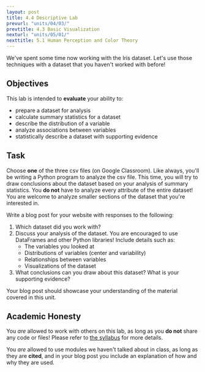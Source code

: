 ```yaml
---
layout: post
title: 4.4 Descriptive Lab
prevurl: "units/04/03/"
prevtitle: 4.3 Basic Visualization
nexturl: "units/05/01/"
nexttitle: 5.1 Human Perception and Color Theory
---
```

We've spent some time now working with the Iris dataset. Let's use those techniques with a dataset that you haven't worked with before!

## Objectives
This lab is intended to **evaluate** your ability to:
  * prepare a dataset for analysis
  * calculate summary statistics for a dataset
  * describe the distribution of a variable
  * analyze associations between variables
  * statistically describe a dataset with supporting evidence

## Task
Choose **one** of the three csv files (on Google Classroom). Like always, you'll be writing a Python program to analyze the csv file. This time, you will try to draw conclusions about the dataset based on your analysis of summary statistics. You **do not** have to analyze every attribute of the entire dataset! You are welcome to analyze smaller sections of the dataset that you're interested in.

Write a blog post for your website with responses to the following:
  1. Which dataset did you work with?
  1. Discuss your analysis of the dataset. You are encouraged to use DataFrames and other Python libraries! Include details such as:
     * The variables you looked at
     * Distributions of variables (center and variability)
     * Relationships between variables
     * Visualizations of the dataset
  1. What conclusions can you draw about this dataset? What is your supporting evidence?

Your blog post should showcase your understanding of the material covered in this unit.

## Academic Honesty
You _are_ allowed to work with others on this lab, as long as you **do not** share any code or files! Please refer to [the syllabus]({{site.baseurl}}/syllabus#academic-honesty) for more details.

You _are_ allowed to use modules we haven't talked about in class, as long as they are **cited**, and in your blog post you include an explanation of how and why they are used.